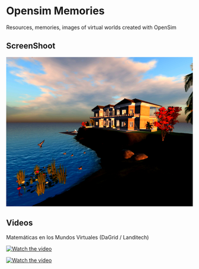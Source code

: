 # Opensim Memories
Resources, memories, images of virtual worlds created with OpenSim

## ScreenShoot

![GitHub Logo](docs/screenshot.png)

## Videos

Matemáticas en los Mundos Virtuales (DaGrid / Landitech)

[![Watch the video](https://i.ytimg.com/vi/3xe4pcLByR4/hq720.jpg?sqp=-oaymwEZCNAFEJQDSFXyq4qpAwsIARUAAIhCGAFwAQ==&rs=AOn4CLBfyXFfRw2ekDRT9h-Gfn7GpQRG4Q)](https://www.youtube.com/watch?v=3xe4pcLByR4)

[![Watch the video](https://i.ytimg.com/vi/dI51ur8RzWA/hqdefault.jpg?sqp=-oaymwEZCOADEI4CSFXyq4qpAwsIARUAAIhCGAFwAQ==&rs=AOn4CLDEeTM5-L4kItW5HVTmUexEZ0NTjw)](https://www.youtube.com/watch?v=dI51ur8RzWA)

